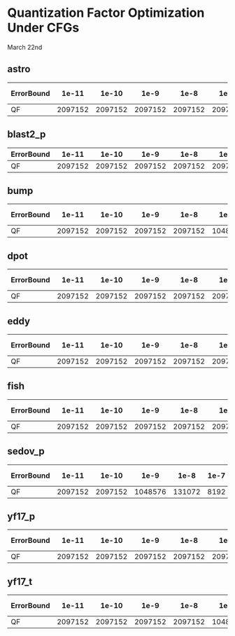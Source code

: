 Quantization Factor Optimization Under CFGs
===========================================
March 22nd

## astro

| ErrorBound | 1e-11   | 1e-10   | 1e-9    | 1e-8    | 1e-7    | 1e-6   | 1e-5  | 1e-4 | 1e-3 | 1e-2 | 1e-1 | 1e-0 |
| ---------- | ------- | ------- | ------- | ------- | ------- | ------ | ----- | ---- | ---- | ---- | ---- | ---- |
| QF         | 2097152 | 2097152 | 2097152 | 2097152 | 2097152 | 524288 | 65536 | 8192 | 512  | 64   | 32   | 32   |

## blast2_p

| ErrorBound | 1e-11   | 1e-10   | 1e-9    | 1e-8    | 1e-7    | 1e-6    | 1e-5    | 1e-4    | 1e-3    | 1e-2    | 1e-1    | 1e-0   |
| ---------- | ------- | ------- | ------- | ------- | ------- | ------- | ------- | ------- | ------- | ------- | ------- | ------ |
| QF         | 2097152 | 2097152 | 2097152 | 2097152 | 2097152 | 2097152 | 2097152 | 2097152 | 2097152 | 2097152 | 1048576 | 131072 |

## bump 

| ErrorBound | 1e-11   | 1e-10   | 1e-9    | 1e-8    | 1e-7    | 1e-6  | 1e-5 | 1e-4 | 1e-3 | 1e-2 | 1e-1 | 1e-0 |
| ---------- | ------- | ------- | ------- | ------- | ------- | ----- | ---- | ---- | ---- | ---- | ---- | ---- |
| QF         | 2097152 | 2097152 | 2097152 | 2097152 | 1048576 | 65536 | 8192 | 1024 | 128  | 32   | 32   | 32   |

## dpot 

| ErrorBound | 1e-11   | 1e-10   | 1e-9    | 1e-8    | 1e-7    | 1e-6    | 1e-5    | 1e-4    | 1e-3   | 1e-2  |1e-1 | 1e-0 |
| ---------- | ------- | ------- | ------- | ------- | ------- | ------- | ------- | ------- | ------ | ----- |---- | ---- |
| QF         | 2097152 | 2097152 | 2097152 | 2097152 | 2097152 | 2097152 | 2097152 | 2097152 | 524288 | 65536 |8192 | 512  |

## eddy 

| ErrorBound | 1e-11   | 1e-10   | 1e-9    | 1e-8    | 1e-7    | 1e-6    | 1e-5    | 1e-4    | 1e-3   | 1e-2 | 1e-1 | 1e-0 |
| ---------- | ------- | ------- | ------- | ------- | ------- | ------- | ------- | ------- | ------ | ---- | ---- | ---- |
| QF         | 2097152 | 2097152 | 2097152 | 2097152 | 2097152 | 2097152 | 2097152 | 1048576 | 131072 | 8192 | 1024 | 128  |

## fish 

| ErrorBound | 1e-11   | 1e-10   | 1e-9    | 1e-8    | 1e-7    | 1e-6    | 1e-5   | 1e-4  | 1e-3 | 1e-2 | 1e-1 | 1e-0 |
| ---------- | ------- | ------- | ------- | ------- | ------- | ------- | ------ | ----- | ---- | ---- | ---- | ---- |
| QF         | 2097152 | 2097152 | 2097152 | 2097152 | 2097152 | 2097152 | 131072 | 16384 | 2048 | 128  | 32   | 32   |

## sedov_p 

| ErrorBound | 1e-11   | 1e-10   | 1e-9    | 1e-8   | 1e-7 | 1e-6 | 1e-5 | 1e-4 | 1e-3 | 1e-2 | 1e-1 | 1e-0 |
| ---------- | ------- | ------- | ------- | ------ | ---- | ---- | ---- | ---- | ---- | ---- | ---- | ---- |
| QF         | 2097152 | 2097152 | 1048576 | 131072 | 8192 | 1024 | 128  | 32   | 32   | 32   | 32   | 32   |

## yf17_p 

| ErrorBound | 1e-11   | 1e-10   | 1e-9    | 1e-8    | 1e-7    | 1e-6    | 1e-5  | 1e-4 | 1e-3 | 1e-2 | 1e-1 | 1e-0 |
| ---------- | ------- | ------- | ------- | ------- | ------- | ------- | ----- | ---- | ---- | ---- | ---- | ---- |
| QF         | 2097152 | 2097152 | 2097152 | 2097152 | 2097152 | 1048576 | 65536 | 8192 | 1024 | 64   | 32   | 32   |

## yf17_t

| ErrorBound | 1e-11   | 1e-10   | 1e-9    | 1e-8    | 1e-7    | 1e-6   | 1e-5  | 1e-4 | 1e-3 | 1e-2 | 1e-1 | 1e-0 |
| ---------- | ------- | ------- | ------- | ------- | ------- | ------ | ----- | ---- | ---- | ---- | ---- | ---- |
| QF         | 2097152 | 2097152 | 2097152 | 2097152 | 1048576 | 131072 | 16384 | 1024 | 128  | 32   | 32   | 32   |
